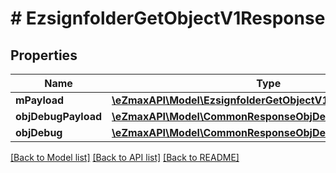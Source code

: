 # # EzsignfolderGetObjectV1Response

## Properties

Name | Type | Description | Notes
------------ | ------------- | ------------- | -------------
**mPayload** | [**\eZmaxAPI\Model\EzsignfolderGetObjectV1ResponseMPayload**](EzsignfolderGetObjectV1ResponseMPayload.md) |  |
**objDebugPayload** | [**\eZmaxAPI\Model\CommonResponseObjDebugPayload**](CommonResponseObjDebugPayload.md) |  | [optional]
**objDebug** | [**\eZmaxAPI\Model\CommonResponseObjDebug**](CommonResponseObjDebug.md) |  | [optional]

[[Back to Model list]](../../README.md#models) [[Back to API list]](../../README.md#endpoints) [[Back to README]](../../README.md)
